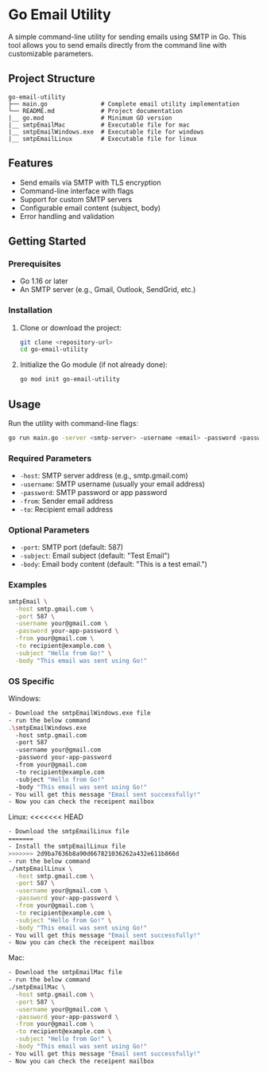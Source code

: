 # Go Email Utility

A simple command-line utility for sending emails using SMTP in Go. This tool allows you to send emails directly from the command line with customizable parameters.

## Project Structure

```
go-email-utility
├── main.go               # Complete email utility implementation
└── README.md             # Project documentation
|__ go.mod                # Minimum GO version
|__ smtpEmailMac          # Executable file for mac
|__ smtpEmailWindows.exe  # Executable file for windows
|__ smtpEmailLinux        # Executable file for linux 
```

## Features

- Send emails via SMTP with TLS encryption
- Command-line interface with flags
- Support for custom SMTP servers
- Configurable email content (subject, body)
- Error handling and validation

## Getting Started

### Prerequisites

- Go 1.16 or later
- An SMTP server (e.g., Gmail, Outlook, SendGrid, etc.)

### Installation

1. Clone or download the project:

   ```bash
   git clone <repository-url>
   cd go-email-utility
   ```

2. Initialize the Go module (if not already done):

   ```bash
   go mod init go-email-utility
   ```

## Usage

Run the utility with command-line flags:

```bash
go run main.go -server <smtp-server> -username <email> -password <password> -from <sender> -to <recipient> [options]
```

### Required Parameters

- `-host`: SMTP server address (e.g., smtp.gmail.com)
- `-username`: SMTP username (usually your email address)
- `-password`: SMTP password or app password
- `-from`: Sender email address
- `-to`: Recipient email address

### Optional Parameters

- `-port`: SMTP port (default: 587)
- `-subject`: Email subject (default: "Test Email")
- `-body`: Email body content (default: "This is a test email.")

### Examples

```bash
smtpEmail \
  -host smtp.gmail.com \
  -port 587 \
  -username your@gmail.com \
  -password your-app-password \
  -from your@gmail.com \
  -to recipient@example.com \
  -subject "Hello from Go!" \
  -body "This email was sent using Go!"
```
### OS Specific

Windows:

```bash
- Download the smtpEmailWindows.exe file
- run the below command
.\smtpEmailWindows.exe 
  -host smtp.gmail.com 
  -port 587 
  -username your@gmail.com 
  -password your-app-password 
  -from your@gmail.com 
  -to recipient@example.com 
  -subject "Hello from Go!" 
  -body "This email was sent using Go!"
- You will get this message "Email sent successfully!"
- Now you can check the receipent mailbox
```

Linux:
<<<<<<< HEAD

```bash
- Download the smtpEmailLinux file
=======
- Install the smtpEmailLinux file 
>>>>>>> 2d9ba7636b8a90d667821036262a432e611b866d
- run the below command
./smtpEmailLinux \
  -host smtp.gmail.com \
  -port 587 \
  -username your@gmail.com \
  -password your-app-password \
  -from your@gmail.com \
  -to recipient@example.com \
  -subject "Hello from Go!" \
  -body "This email was sent using Go!"
- You will get this message "Email sent successfully!"
- Now you can check the receipent mailbox
```

Mac:

```bash
- Download the smtpEmailMac file
- run the below command
./smtpEmailMac \
  -host smtp.gmail.com \
  -port 587 \
  -username your@gmail.com \
  -password your-app-password \
  -from your@gmail.com \
  -to recipient@example.com \
  -subject "Hello from Go!" \
  -body "This email was sent using Go!"
- You will get this message "Email sent successfully!"
- Now you can check the receipent mailbox
```

